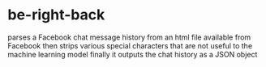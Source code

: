 # be-right-back

parses a Facebook chat message history from an html file available from Facebook
then strips various special characters that are not useful to the machine learning model
finally it outputs the chat history as a JSON object
